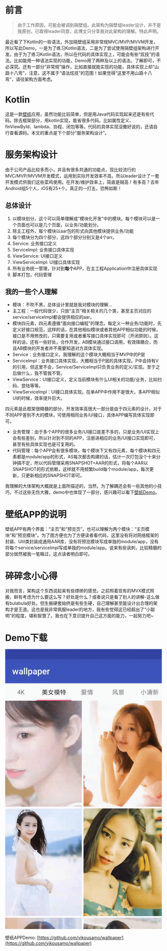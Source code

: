 前言
===

>由于工作原因，可能会被调到隔壁组。此架构为隔壁组leader设计，并不是我原创，已取得leader同意，此博文只分享我对此架构的理解。特此声明。

最近看了下Kotlin的一些语法，外加隔壁组采用非常规MVC/MVP/MVVM开发，所以写此Demo，一是为了练习Kotlin语法，二是为了尝试使用隔壁组架构进行开发。由于为了练习Kotlin语法，所以在代码的具体实现上，可能会有些“炫技”的语法。比如能用一种语法实现的功能，Demo用了两种及以上的语法。了解即可，不必深究。还有一部分“非常规”操作，比如直接就能实现的功能，具体实现上却“山路十八弯”，注意，这不属于“语法炫技”的范围！如果觉得“这里不用山路十八弯”，请往架构方面考虑。

Kotlin
===

这是一款[壁纸](https://github.com/yikousamo/wallpaper)应用，虽然功能比较简单，但是用Java代码实现起来还是有些代码。除去框架部分，用kotlin实现，能省很多代码。比如属性定义、finViewById、lambda、协程、闭包等等。代码的具体实现没撒好说的，还请自行查看源码。本文的重点是下个部分“服务架构设计”。

服务架构设计
===

由于公司产品比较多而小，并且有很多共通的功能点，现比较流行的MVC/MVP/MVVM开发模式，运用到实际开发效率不高，所以leader设计了一套开发模式供我们这些菜鸡使用。在开发/维护效率上，简直是贼高！有多高？去年Android组5个人，iOS有25+个。真正的一打五，恐怖如斯！

总体设计
---

1. 以模块划分，这个可以简单理解成“模块化开发”中的模块。每个模块可以是一个页面也可以是几个页面，以业务/功能划分。
2. 除主工程外，每个模块以aar包的形式向其他模块提供业务/功能
3. 每个模块分为四个部分，这四个部分分别又是4个arr。
 1. Service: 业务接口定义
 2. ServiceImpl: 业务接口具体实现
 3. ViewService: UI接口定义
 4. ViewServiceImpl: UI接口具体实现
4. 所有业务统一管理，针对到**每个**APP，在主工程Application中注册具体实现
5. 脚本打包，代码管理

我的一些个人理解
---

 - 模块：不吹不黑，总体设计里就是我对模块的理解...
 - 主工程：一般代码很少，只放“主页”相关相关的几个类，甚至主页对应的service/serviceImpl都会提供相应的aar。
 - 模块四元素，四元素遵循“面向接口编程”的理念。每定义一种业务/功能时，先定义好接口规范，这样的话，在其他相似模块或者其他APP相似功能的时候，接口是不用修改的，只需要复用或者重写接口具体实现即可（开闭原则）。这样的话，还有一些好处，合作开发，AB模块通过接口调用，有效降耦合，而且AB模块的开发者并不需要知道对方具体实现。
  - Service：业务接口定义，我理解的这个模块大概相当于MVP中的P层
  - ServiceImpl：业务接口具体实现，大概相当于P层的具体实现。P中会持有V的引用，但这里不会，Service/ServiceImpl只负责业务的定义/实现。至于之后做什么，我不管我不管。
  - ViewService：UI接口定义，定义当前模块有什么UI相关的功能/业务，比如扫码、登陆等等。
  - ViewServiceImpl：UI接口具体实现。在单APP中作用不是很大，多APP相似UI的时候，效率提升巨大。

 四元素是此框架很精髓的部分，开发效率高很大一部分是由于四元素的设计。对于不同APP差别不大的模块，可使用相同业务/UI接口，具体APP编写具体实现即可。
 - 业务管理：由于多个APP的很多业务/UI接口是差不多的，只是业务/UI实现上会有些差别，所以针对到不同的APP，注册进相应的业务/UI接口实现即可，甚至有些具体实现也是可复用的。
 - 代码管理：每个APP会有很多模块，每个模块下又有四元素，每个模块和四元素都是module/app的形式，AS每次都去构建的话，估计一次打包没个十来分钟搞不定，所以代码管理采用SNAPSHOT+AAR的形式，将每个AAR以SNAPSHOT的形式依赖，这样就不用频繁build每个module/app，每次更新，只更新相应的SNAPSHOT即可。
 
 我理解的大体架构大概就是上面所描述的，当然，为了解耦还会有一些其他的小技巧，不过这些无伤大雅，demo中也体现了一部分，感兴趣可以看下[壁纸Demo](https://github.com/yikousamo/wallpaper)。

壁纸APP的说明
===

壁纸APP有两个界面：“主页”和“预览页”，也可以理解为两个模块：“主页模块”和“预览模块”。为了图方便也为了方便读者看代码，这里没有将对网络框架的封装、Util类封装成通用AAR库，没有将预览模块写成单独的module/app，没有将每个service/serviceImpl写成单独的module/app。说来有些讽刺，比较精髓的部分居然被我一笔略过，这点读者明白即可。

碎碎念小心得
===

对我而言，架构这个东西说起来有些缥缈的感觉。之前照着现有的MVX模式照搬，鲜有考虑为什么要这么写？好处是什么？或者说只是看了别人的讲解-这么做有bulabula好处。但生搬硬套始终是有些生硬，自己理解甚至能设计出合理的架构才是王道。这也是我非常佩服leader的地方，我有些觉得这已经超出了“小聪明”的程度，堪称智慧了。我也在下意识提升自己这方面的能力，一起努力吧~

Demo下载
===

![效果](wallpager.gif)

壁纸APPDemo: [https://github.com/yikousamo/wallpaper](https://github.com/yikousamo/wallpaper)





